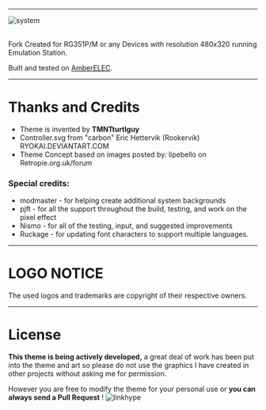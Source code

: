 
---

![system](https://user-images.githubusercontent.com/77732736/167288887-e12f6c45-35ca-4ebb-ab61-592f45138041.png)

<br />Fork Created for RG351P/M or any Devices with resolution 480x320 running Emulation Station.<p>
  
Built and tested on [AmberELEC](https://AmberELEC.org). 

---

# Thanks and Credits

* Theme is invented by **TMNTturtlguy**
* Controller.svg from "carbon" Eric Hettervik (Rookervik) RYOKAI.DEVIANTART.COM
* Theme Concept based on images posted by: lipebello on Retropie.org.uk/forum
 
### Special credits:
- modmaster - for helping create additional system backgrounds
- pjft - for all the support throughout the build, testing, and work on the pixel effect
- Nismo - for all of the testing, input, and suggested improvements
- Ruckage - for updating font characters to support multiple languages.
---

# LOGO NOTICE
The used logos and trademarks are copyright of their respective owners.

---

# License
**This theme is being actively developed,** a great deal of work has been put into the theme and art so please do not use the graphics I have created in other projects without asking me for permission.

However you are free to modify the theme for your personal use or **you can always send a Pull Request** !  ![linkhype](https://user-images.githubusercontent.com/77732736/167257693-c94124e8-9f7e-45b0-b4b8-25f49cf53027.png)
